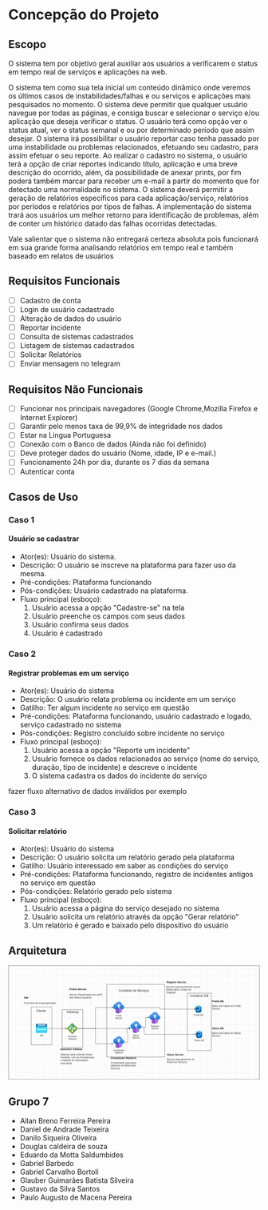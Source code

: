 # Concepção do Projeto

## Escopo

O sistema tem por objetivo geral auxiliar aos usuários a verificarem o status em tempo real de serviços e aplicações na web.

O sistema tem como sua tela inicial um conteúdo dinâmico onde veremos os últimos casos de instabilidades/falhas e ou serviços e aplicações mais pesquisados no momento.
O sistema deve permitir que qualquer usuário navegue por todas as páginas, e consiga buscar e selecionar o serviço e/ou aplicação que deseja verificar o status. O usuário terá como opção ver o status atual, ver o status semanal e ou por determinado período que assim desejar.
O sistema irá possibilitar o usuário reportar caso tenha passado por uma instabilidade ou problemas relacionados, efetuando seu cadastro, para assim efetuar o seu reporte.
Ao realizar o cadastro no sistema, o usuário terá a opção de criar reportes indicando título, aplicação e uma breve descrição do ocorrido, além, da possibilidade de anexar prints, por fim poderá também marcar para receber um e-mail a partir do momento que for detectado uma normalidade no sistema.
O sistema deverá permitir a geração de relatórios específicos para cada aplicação/serviço, relatórios por períodos e relatórios por tipos de falhas.
A implementação do sistema trará aos usuários um melhor retorno para identificação de problemas, além de conter um histórico datado das  falhas ocorridas detectadas.

Vale salientar que o sistema não entregará certeza absoluta pois funcionará em sua grande forma analisando relatórios em tempo real e também baseado em relatos de usuários



## Requisitos Funcionais


- [ ] Cadastro de conta
- [ ] Login de usuário cadastrado
- [ ] Alteração de dados do usuário
- [ ] Reportar incidente
- [ ] Consulta de sistemas cadastrados
- [ ] Listagem de sistemas cadastrados
- [ ] Solicitar Relatórios
- [ ] Enviar mensagem no telegram

## Requisitos Não Funcionais

- [ ] Funcionar nos principais navegadores (Google Chrome,Mozilla Firefox e Internet Explorer)
- [ ] Garantir pelo menos taxa de 99,9% de integridade nos dados 
- [ ] Estar na Lingua Portuguesa 
- [ ] Conexão com o Banco de dados (Ainda não foi definido)
- [ ] Deve proteger dados do usuário (Nome, idade, IP e e-mail.)
- [ ] Funcionamento 24h por dia, durante os 7 dias da semana
- [ ] Autenticar conta

## Casos de Uso 

### Caso 1
#### Usuário se cadastrar 
- Ator(es): Usuário do sistema.
- Descrição: O usuário se inscreve na plataforma para fazer uso da mesma.
- Pré-condições: Plataforma funcionando
- Pós-condições: Usuário cadastrado na plataforma.
- Fluxo principal (esboço): 
  1. Usuário acessa a opção "Cadastre-se" na tela
  2. Usuário preenche os campos com seus dados
  3. Usuário confirma seus dados 
  4. Usuário é cadastrado

### Caso 2
#### Registrar problemas em um serviço 
- Ator(es): Usuário do sistema
- Descrição: O usuário relata problema ou incidente em um serviço
- Gatilho: Ter algum incidente no serviço em questão
- Pré-condições: Plataforma funcionando, usuário cadastrado e logado, serviço cadastrado no sistema
- Pós-condições: Registro concluído sobre incidente no serviço
- Fluxo principal (esboço):
  1. Usuário acessa a opção "Reporte um incidente"
  2. Usuário fornece os dados relacionados ao serviço (nome do serviço, duração, tipo de incidente) e descreve o incidente
  3. O sistema cadastra os dados do incidente do serviço

fazer fluxo alternativo de dados inválidos por exemplo

### Caso 3
#### Solicitar relatório
- Ator(es): Usuário do sistema
- Descrição: O usuário solicita um relatório gerado pela plataforma
- Gatilho: Usuário interessado em saber as condições do serviço
- Pré-condições: Plataforma funcionando, registro de incidentes antigos no serviço em questão
- Pós-condições: Relatório gerado pelo sistema
- Fluxo principal (esboço):
  1. Usuário acessa a página do serviço desejado no sistema
  2. Usuário solicita um relatório através da opção "Gerar relatório"
  3. Um relatório é gerado e baixado pelo dispositivo do usuário


## Arquitetura

![Arquitetura v1.0.1](https://github.com/meajudaaqui/documentacao/blob/main/imagens/arquitetura-v1.0.1.png?raw=true)


## Grupo 7 
- Allan Breno Ferreira Pereira
- Daniel de Andrade Teixeira
- Danilo Siqueira Oliveira
- Douglas caldeira de souza
- Eduardo da Motta Saldumbides
- Gabriel Barbedo
- Gabriel Carvalho Bortoli
- Glauber Guimarães Batista Silveira
- Gustavo da Silva Santos
- Paulo Augusto de Macena Pereira
